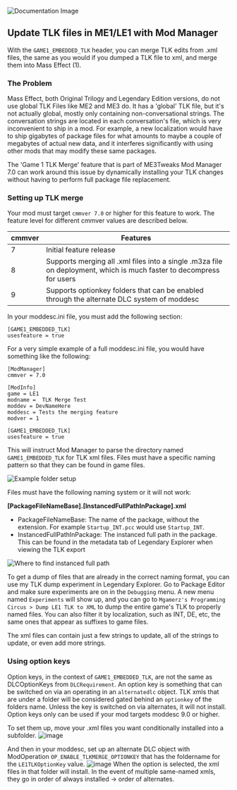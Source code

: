 ![Documentation Image](images/documentation_header.png)

## Update TLK files in ME1/LE1 with Mod Manager
With the `GAME1_EMBEDDED_TLK` header, you can merge TLK edits from .xml files, the same as you would if you dumped a TLK file to xml, and merge them into Mass Effect (1).


### The Problem

Mass Effect, both Original Trilogy and Legendary Edition versions, do not use global TLK Files like ME2 and ME3 do. It has a 'global' TLK file, but it's not actually global, mostly only containing non-conversational strings. The conversation strings are located in each conversation's file, which is very inconvenient to ship in a mod. For example, a new localization would have to ship gigabytes of package files for what amounts to maybe a couple of megabytes of actual new data, and it interferes significantly with using other mods that may modify these same packages.

The 'Game 1 TLK Merge' feature that is part of ME3Tweaks Mod Manager 7.0 can work around this issue by dynamically installing your TLK changes without having to perform full package file replacement.


### Setting up TLK merge

Your mod must target `cmmver 7.0` or higher for this feature to work. The feature level for different cmmver values are described below.

| cmmver | Features                                                                                                             |
|--------|----------------------------------------------------------------------------------------------------------------------|
| 7      | Initial feature release                                                                                              |
| 8      | Supports merging all .xml files into a single .m3za file on deployment, which is much faster to decompress for users |
| 9      | Supports optionkey folders that can be enabled through the alternate DLC system of moddesc                           |

In your moddesc.ini file, you must add the following section:

```
[GAME1_EMBEDDED_TLK]
usesfeature = true
```

For a very simple example of a full moddesc.ini file, you would have something like the following:

```
[ModManager]
cmmver = 7.0

[ModInfo]
game = LE1
modname =  TLK Merge Test
moddev = DevNameHere
moddesc = Tests the merging feature
modver = 1

[GAME1_EMBEDDED_TLK]
usesfeature = true
```

This will instruct Mod Manager to parse the directory named `GAME1_EMBEDDED_TLK` for TLK xml files. Files must have a specific naming pattern so that they can be found in game files. 

![Example folder setup](images/tlk_merge_foldersetup.png)

Files must have the following naming system or it will not work:

**[PackageFileNameBase].[InstancedFullPathInPackage].xml**

 - PackageFileNameBase: The name of the package, without the extension. For example `Startup_INT.pcc` would use `Startup_INT`.
 - InstancedFullPathInPackage: The instanced full path in the package. This can be found in the metadata tab of Legendary Explorer when viewing the TLK export
 
![Where to find instanced full path](images/tlk_merge_instancefullpath.png)

To get a dump of files that are already in the correct naming format, you can use my TLK dump experiment in Legendary Explorer. Go to Package Editor and make sure experiments are on in the `Debugging` menu. A new menu named `Experiments` will show up, and you can go to `Mgamerz's Programming Circus > Dump LE1 TLK to XML` to dump the entire game's TLK to properly named files. You can also filter it by localization, such as INT, DE, etc, the same ones that appear as suffixes to game files.

The xml files can contain just a few strings to update, all of the strings to update, or even add more strings.

### Using option keys
Option keys, in the context of `GAME1_EMBEDDED_TLK`, are not the same as DLCOptionKeys from `DLCRequirement`. An option key is something that can be switched on via an operating in an `alternatedlc` object. TLK xmls that are under a folder will be considered gated behind an `optionkey` of the folders name. Unless the key is switched on via alternates, it will not install. Option keys only can be used if your mod targets moddesc 9.0 or higher.

To set them up, move your .xml files you want conditionally installed into a subfolder.
![image](https://github.com/ME3Tweaks/ME3TweaksModManager/assets/2738836/a877fb98-9da3-41c2-8628-1fdd5ea78874)

And then in your moddesc, set up an alternate DLC object with ModOperation `OP_ENABLE_TLKMERGE_OPTIONKEY` that has the foldername for the `LE1TLKOptionKey` value.
![image](https://github.com/ME3Tweaks/ME3TweaksModManager/assets/2738836/745c02cc-5330-4c9f-80aa-ddddccd188a3)
When the option is selected, the xml files in that folder will install. In the event of multiple same-named xmls, they go in order of always installed -> order of alternates.

